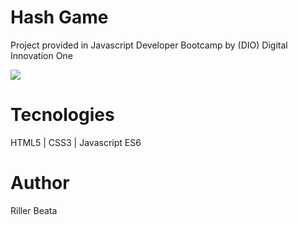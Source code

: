 # Hash Game

Project provided in Javascript Developer Bootcamp by (DIO) Digital Innovation One

![](hashgame.png)

# Tecnologies

HTML5 | CSS3 | Javascript ES6

# Author

Riller Beata

